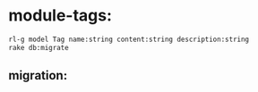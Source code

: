 # module-tags:
```bash
rl-g model Tag name:string content:string description:string
rake db:migrate
```

## migration: